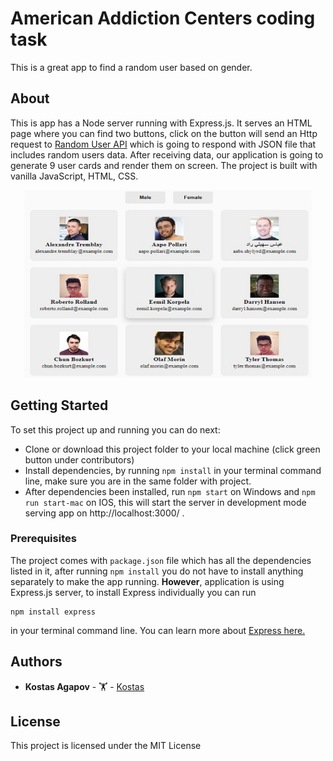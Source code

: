 # American Addiction Centers coding task

This is a great app to find a random user based on gender.

## About

This is app has a Node server running with Express.js. It serves an HTML page where you can find two buttons, click on the button will send an Http request to [Random User API](https://randomuser.me/) which is going to respond with JSON file that includes random users data. After receiving data, our application is going to generate 9 user cards and render them on screen. The project is built with vanilla JavaScript, HTML, CSS.

<p align="center">
  <img width="460" height="300" src="https://github.com/konstagap/AAC-coding-task/blob/master/acc.jpg?raw=true">
</p>

## Getting Started

To set this project up and running you can do next:

- Clone or download this project folder to your local machine (click green button under contributors)
- Install dependencies, by running `npm install` in your terminal command line, make sure you are in the same folder with project.
- After dependencies been installed, run `npm start` on Windows and `npm run start-mac` on IOS, this will start the server in development mode serving app on http://localhost:3000/ .

### Prerequisites

The project comes with `package.json` file which has all the dependencies listed in it, after running `npm install` you do not have to install anything separately to make the app running. **However**, application is using Express.js server, to install Express individually you can run

```
npm install express
```

in your terminal command line.
You can learn more about [Express here.](https://expressjs.com/)

## Authors

- **Kostas Agapov** - 🏋️ - [Kostas](https://github.com/konstagap)

## License

This project is licensed under the MIT License
